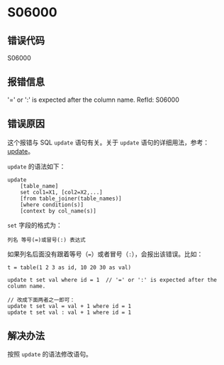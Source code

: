 # S06000

## 错误代码

S06000

## 报错信息

'=' or ':' is expected after the column name. RefId: S06000

## 错误原因

这个报错与 SQL `update` 语句有关。关于 `update` 语句的详细用法，参考：[update](../progr/sql/update.md)。

`update` 的语法如下：

```
update
    [table_name]
    set col1=X1, [col2=X2,...]
    [from table_joiner(table_names)]
    [where condition(s)]
    [context by col_name(s)]
```

`set` 字段的格式为：

```
列名 等号(=)或冒号(:) 表达式
```

如果列名后面没有跟着等号（`=`）或者冒号（`:`），会报出该错误。比如：

```
t = table(1 2 3 as id, 10 20 30 as val)

update t set val where id = 1  // '=' or ':' is expected after the column name.

// 改成下面两者之一即可：
update t set val = val + 1 where id = 1
update t set val : val + 1 where id = 1
```

## 解决办法

按照 `update` 的语法修改语句。

